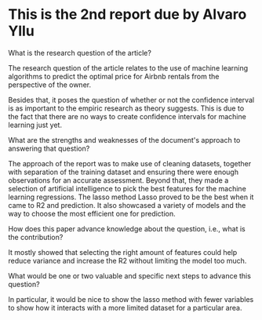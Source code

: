 # This is the 2nd report due by Alvaro Yllu
What is the research question of the article?

The research question of the article relates to the use of machine learning algorithms to predict the optimal price for Airbnb rentals from the perspective of the owner. 

Besides that, it poses the question of whether or not the confidence interval is as important to the empiric research as theory suggests. This is due to the fact that there are no ways to create confidence intervals for machine learning just yet. 

What are the strengths and weaknesses of the document's approach to answering that question?

The approach of the report was to make use of cleaning datasets, together with separation of the training dataset and ensuring there were enough observations for an accurate assessment. Beyond that, they made a selection of artificial intelligence to pick the best features for the machine learning regressions. The lasso method Lasso proved to be the best when it came to R2 and prediction. It also showcased a variety of models and the way to choose the most efficient one for prediction. 

How does this paper advance knowledge about the question, i.e., what is the contribution?

It mostly showed that selecting the right amount of features could help reduce variance and increase the R2 without limiting the model too much. 

What would be one or two valuable and specific next steps to advance this question?

In particular, it would be nice to show the lasso method with fewer variables to show how it interacts with a more limited dataset for a particular area. 
